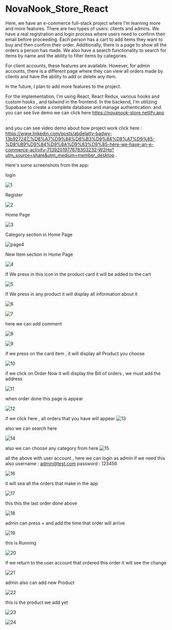 # NovaNook_Store_React
Here, we have an e-commerce full-stack project where I'm learning more and more features. There are two types of users: clients and admins. We have a real registration and login process where users need to confirm their email before proceeding. Each person has a cart to add items they want to buy and then confirm their order. Additionally, there is a page to show all the orders a person has made. We also have a search functionality to search for items by name and the ability to filter items by categories.

For client accounts, these features are available. However,
for admin accounts, there is a different page where they can view all orders made by clients and have the ability to add or delete any item.

In the future, I plan to add more features to the project.

For the implementation, I'm using React, React Redux, various hooks and custom hooks , and tailwind in the frontend. In the backend, I'm utilizing Supabase to create a complete database and manage authentication.
and you can see live demo we can click here https://novanook-store.netlify.app .

and you can see video demo about how project work click here : 
https://www.linkedin.com/posts/abdelatty-badwy-13b927247_%D8%A7%D9%84%D8%B3%D9%84%D8%A7%D9%85-%D8%B9%D9%84%D9%8A%D9%83%D9%85-here-we-have-an-e-commerce-activity-7139201977678303232-W2Hq?utm_source=share&utm_medium=member_desktop .


Here's some screenshots from the app:


login 


![1](https://github.com/AbdelattyBadwy16/NovaNook_Store_React/assets/108571865/16f79aff-0d8f-41fe-bacc-dc33593acbb6)


Register 


![2](https://github.com/AbdelattyBadwy16/NovaNook_Store_React/assets/108571865/a2abeb05-f3a0-41e2-898d-3e9893a3c2bb)



Home Page


![3](https://github.com/AbdelattyBadwy16/NovaNook_Store_React/assets/108571865/e1614e67-9f08-461a-8b63-9c1c591f0766)

Category section in Home Page

![page4](https://github.com/AbdelattyBadwy16/NovaNook_Store_React/assets/108571865/056712d1-ec1c-45fb-aa07-f04949e44874)


New Item section in Home Page


![4](https://github.com/AbdelattyBadwy16/NovaNook_Store_React/assets/108571865/49eb42f8-5cbd-44f0-86b1-e55266a3a0be)



If We press in this icon in the product card it will be added to the cart


![5](https://github.com/AbdelattyBadwy16/NovaNook_Store_React/assets/108571865/95225e86-0732-422a-820a-1766f073c9cc)


If We press in any product it will display all information about it


![6](https://github.com/AbdelattyBadwy16/NovaNook_Store_React/assets/108571865/cf38f33f-4c55-4749-a0d9-87114625d548)


![7](https://github.com/AbdelattyBadwy16/NovaNook_Store_React/assets/108571865/91fad84a-6e0d-4222-813b-8d6133f7c205)


here we can add comment 


![8](https://github.com/AbdelattyBadwy16/NovaNook_Store_React/assets/108571865/4d6f6626-051f-4ceb-a2e7-15ad1d08b0fe)


![9](https://github.com/AbdelattyBadwy16/NovaNook_Store_React/assets/108571865/647ab375-b1d0-4ac8-85bc-4ca6db95280e)



if we press on the card item , it will display all Product you choose

![10](https://github.com/AbdelattyBadwy16/NovaNook_Store_React/assets/108571865/4b2c8c98-b216-4ba2-ab17-1ac7fbbbaecc)


if we click on Order Now it will display the Bill of orders , we must add the address


![11](https://github.com/AbdelattyBadwy16/NovaNook_Store_React/assets/108571865/6cef1d98-fc0c-4bf2-96f7-ecddeb5959c8)


when order done this page is appear

![12](https://github.com/AbdelattyBadwy16/NovaNook_Store_React/assets/108571865/6b012e1d-e0ab-49e4-96c2-5ef92456bb6c)


if we click here , all orders that you have will appear
![13](https://github.com/AbdelattyBadwy16/NovaNook_Store_React/assets/108571865/a57ae18d-98a2-4fdb-b34b-f3cf27cf8546)

also we can search here

![14](https://github.com/AbdelattyBadwy16/NovaNook_Store_React/assets/108571865/b82ac356-3d91-4588-9e53-e7a4c44aa331)

also we can choose any category from here
![15](https://github.com/AbdelattyBadwy16/NovaNook_Store_React/assets/108571865/e7a04371-2f26-499d-91ae-179ea3ccaa08)


all the above with user account ,
here we can login as admin if we need this also 
username : admin@test.com
password : 123456  

![16](https://github.com/AbdelattyBadwy16/NovaNook_Store_React/assets/108571865/2d73cc5e-6d53-4a77-945c-bb39c96fd529)

it will sea all the orders that make in the app

![17](https://github.com/AbdelattyBadwy16/NovaNook_Store_React/assets/108571865/037738ff-e343-4659-a13d-1b456535b8a4)


this this the last order done above

![18](https://github.com/AbdelattyBadwy16/NovaNook_Store_React/assets/108571865/d69971f6-93c5-4435-b372-691026240be3)


admin can press + and add the time that order will arrive 

![19](https://github.com/AbdelattyBadwy16/NovaNook_Store_React/assets/108571865/59950584-e264-4c0e-a366-427e1aac7d61)

this is Running

![20](https://github.com/AbdelattyBadwy16/NovaNook_Store_React/assets/108571865/01ae9ddf-7a93-4b3f-8ede-4ab12a0424a9)

if we return to the user account that ordered this order it will see the change

![21](https://github.com/AbdelattyBadwy16/NovaNook_Store_React/assets/108571865/5a43085e-2243-4d73-82f8-2d2e5af1c86e)


admin also can add new Product 

![22](https://github.com/AbdelattyBadwy16/NovaNook_Store_React/assets/108571865/fc0eefe3-540b-4047-ab4c-55c462aec192)

this is the product we add yet

![23](https://github.com/AbdelattyBadwy16/NovaNook_Store_React/assets/108571865/e47b6464-81a7-4483-a99a-67953ce00435)

![24](https://github.com/AbdelattyBadwy16/NovaNook_Store_React/assets/108571865/f61107d3-b239-4a6f-8d9b-a8683a952f63)


